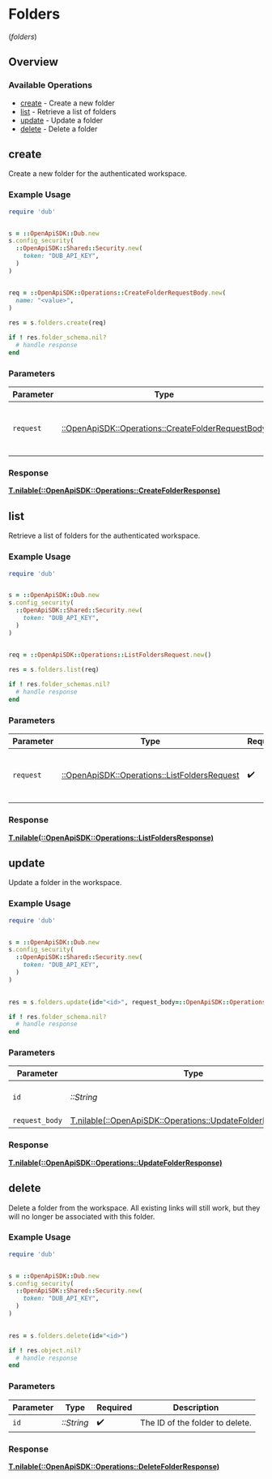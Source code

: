 # Folders
(*folders*)

## Overview

### Available Operations

* [create](#create) - Create a new folder
* [list](#list) - Retrieve a list of folders
* [update](#update) - Update a folder
* [delete](#delete) - Delete a folder

## create

Create a new folder for the authenticated workspace.

### Example Usage

```ruby
require 'dub'


s = ::OpenApiSDK::Dub.new
s.config_security(
  ::OpenApiSDK::Shared::Security.new(
    token: "DUB_API_KEY",
  )
)


req = ::OpenApiSDK::Operations::CreateFolderRequestBody.new(
  name: "<value>",
)
    
res = s.folders.create(req)

if ! res.folder_schema.nil?
  # handle response
end

```

### Parameters

| Parameter                                                                                               | Type                                                                                                    | Required                                                                                                | Description                                                                                             |
| ------------------------------------------------------------------------------------------------------- | ------------------------------------------------------------------------------------------------------- | ------------------------------------------------------------------------------------------------------- | ------------------------------------------------------------------------------------------------------- |
| `request`                                                                                               | [::OpenApiSDK::Operations::CreateFolderRequestBody](../../models/operations/createfolderrequestbody.md) | :heavy_check_mark:                                                                                      | The request object to use for the request.                                                              |

### Response

**[T.nilable(::OpenApiSDK::Operations::CreateFolderResponse)](../../models/operations/createfolderresponse.md)**



## list

Retrieve a list of folders for the authenticated workspace.

### Example Usage

```ruby
require 'dub'


s = ::OpenApiSDK::Dub.new
s.config_security(
  ::OpenApiSDK::Shared::Security.new(
    token: "DUB_API_KEY",
  )
)


req = ::OpenApiSDK::Operations::ListFoldersRequest.new()
    
res = s.folders.list(req)

if ! res.folder_schemas.nil?
  # handle response
end

```

### Parameters

| Parameter                                                                                     | Type                                                                                          | Required                                                                                      | Description                                                                                   |
| --------------------------------------------------------------------------------------------- | --------------------------------------------------------------------------------------------- | --------------------------------------------------------------------------------------------- | --------------------------------------------------------------------------------------------- |
| `request`                                                                                     | [::OpenApiSDK::Operations::ListFoldersRequest](../../models/operations/listfoldersrequest.md) | :heavy_check_mark:                                                                            | The request object to use for the request.                                                    |

### Response

**[T.nilable(::OpenApiSDK::Operations::ListFoldersResponse)](../../models/operations/listfoldersresponse.md)**



## update

Update a folder in the workspace.

### Example Usage

```ruby
require 'dub'


s = ::OpenApiSDK::Dub.new
s.config_security(
  ::OpenApiSDK::Shared::Security.new(
    token: "DUB_API_KEY",
  )
)

    
res = s.folders.update(id="<id>", request_body=::OpenApiSDK::Operations::UpdateFolderRequestBody.new())

if ! res.folder_schema.nil?
  # handle response
end

```

### Parameters

| Parameter                                                                                                          | Type                                                                                                               | Required                                                                                                           | Description                                                                                                        |
| ------------------------------------------------------------------------------------------------------------------ | ------------------------------------------------------------------------------------------------------------------ | ------------------------------------------------------------------------------------------------------------------ | ------------------------------------------------------------------------------------------------------------------ |
| `id`                                                                                                               | *::String*                                                                                                         | :heavy_check_mark:                                                                                                 | The ID of the folder to update.                                                                                    |
| `request_body`                                                                                                     | [T.nilable(::OpenApiSDK::Operations::UpdateFolderRequestBody)](../../models/operations/updatefolderrequestbody.md) | :heavy_minus_sign:                                                                                                 | N/A                                                                                                                |

### Response

**[T.nilable(::OpenApiSDK::Operations::UpdateFolderResponse)](../../models/operations/updatefolderresponse.md)**



## delete

Delete a folder from the workspace. All existing links will still work, but they will no longer be associated with this folder.

### Example Usage

```ruby
require 'dub'


s = ::OpenApiSDK::Dub.new
s.config_security(
  ::OpenApiSDK::Shared::Security.new(
    token: "DUB_API_KEY",
  )
)

    
res = s.folders.delete(id="<id>")

if ! res.object.nil?
  # handle response
end

```

### Parameters

| Parameter                       | Type                            | Required                        | Description                     |
| ------------------------------- | ------------------------------- | ------------------------------- | ------------------------------- |
| `id`                            | *::String*                      | :heavy_check_mark:              | The ID of the folder to delete. |

### Response

**[T.nilable(::OpenApiSDK::Operations::DeleteFolderResponse)](../../models/operations/deletefolderresponse.md)**

